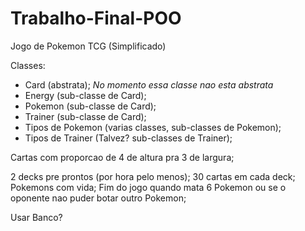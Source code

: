 # Trabalho-Final-POO

Jogo de Pokemon TCG (Simplificado)

Classes:
- Card (abstrata); *No momento essa classe nao esta abstrata*
- Energy (sub-classe de Card);
- Pokemon (sub-classe de Card);
- Trainer (sub-classe de Card);
- Tipos de Pokemon (varias classes, sub-classes de Pokemon);
- Tipos de Trainer (Talvez? sub-classes de Trainer);

Cartas com proporcao de 4 de altura pra 3 de largura;

2 decks pre prontos (por hora pelo menos);
30 cartas em cada deck;
Pokemons com vida;
Fim do jogo quando mata 6 Pokemon ou se o oponente nao
puder botar outro Pokemon;

Usar Banco?